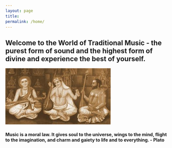 ```yaml
---
layout: page
title: 
permalink: /home/
---
```




## Welcome to the World of Traditional Music - the purest  form of sound and the highest form of divine and experience the best of yourself.

<img class="home-trimurthis" src="/images/trimurthis.jpg" />

#### Music is a moral law. It gives soul to the universe, wings to the mind, flight to the imagination, and charm and gaiety to life and to everything.  - Plato